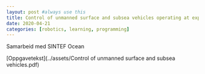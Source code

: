 ```yaml
---
layout: post #always use this
title: Control of unmanned surface and subsea vehicles operating at exposed fish farms in presence of time varying environmental disturbances  #This becomes the title of the page
date: 2020-04-21
categories: [robotics, learning, programming]
---
```


Samarbeid med SINTEF Ocean

[Oppgavetekst](../assets/Control of unmanned surface and subsea vehicles.pdf)
